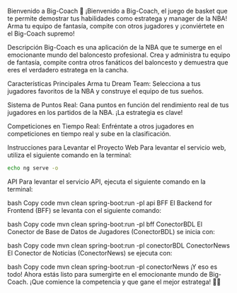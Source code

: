 Bienvenido a Big-Coach 🏀
¡Bienvenido a Big-Coach, el juego de basket que te permite demostrar tus habilidades como estratega y manager de la NBA! Arma tu equipo de fantasía, compite con otros jugadores y ¡conviértete en el Big-Coach supremo!

Descripción
Big-Coach es una aplicación de la NBA que te sumerge en el emocionante mundo del baloncesto profesional. Crea y administra tu equipo de fantasía, compite contra otros fanáticos del baloncesto y demuestra que eres el verdadero estratega en la cancha.

Características Principales
Arma tu Dream Team: Selecciona a tus jugadores favoritos de la NBA y construye el equipo de tus sueños.

Sistema de Puntos Real: Gana puntos en función del rendimiento real de tus jugadores en los partidos de la NBA. ¡La estrategia es clave!

Competiciones en Tiempo Real: Enfréntate a otros jugadores en competiciones en tiempo real y sube en la clasificación.

Instrucciones para Levantar el Proyecto
Web
Para levantar el servicio web, utiliza el siguiente comando en la terminal:

```bash
echo ng serve -o
```

API
Para levantar el servicio API, ejecuta el siguiente comando en la terminal:

bash
Copy code
mvn clean spring-boot:run -pl api
BFF
El Backend for Frontend (BFF) se levanta con el siguiente comando:

bash
Copy code
mvn clean spring-boot:run -pl bff
ConectorBDL
El Conector de Base de Datos de Jugadores (ConectorBDL) se inicia con:

bash
Copy code
mvn clean spring-boot:run -pl conectorBDL
ConectorNews
El Conector de Noticias (ConectorNews) se ejecuta con:

bash
Copy code
mvn clean spring-boot:run -pl conectorNews
¡Y eso es todo! Ahora estás listo para sumergirte en el emocionante mundo de Big-Coach. ¡Que comience la competencia y que gane el mejor estratega! 🏀✨
